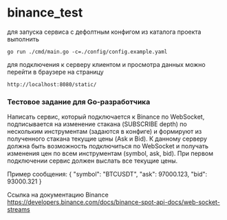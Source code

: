 # binance_test

для запуска сервиса с дефолтным конфигом из каталога проекта выполнить
```
go run ./cmd/main.go -c=./config/config.example.yaml
```

для подключения к серверу клиентом и просмотра данных можно перейти в браузере на страницу
```
http://localhost:8080/static/
```

### Тестовое задание для Go-разработчика

Написать сервис, который подключается к Binance по WebSocket, подписывается на изменение стакана (SUBSCRIBE depth) по нескольким инструментам (задаются в конфиге) и формируют из полученного стакана текущие цены (Ask и Bid).
К данному серверу должна быть возможность подключиться по WebSocket и получать изменения цен по всем инструментам (symbol, ask, bid).
При первом подключении сервис должен выслать все текущие цены.

Пример сообщения:
{
"symbol": "BTCUSDT",
"ask": 97000.123,
"bid": 93000.321
}

Ссылка на документацию Binance https://developers.binance.com/docs/binance-spot-api-docs/web-socket-streams